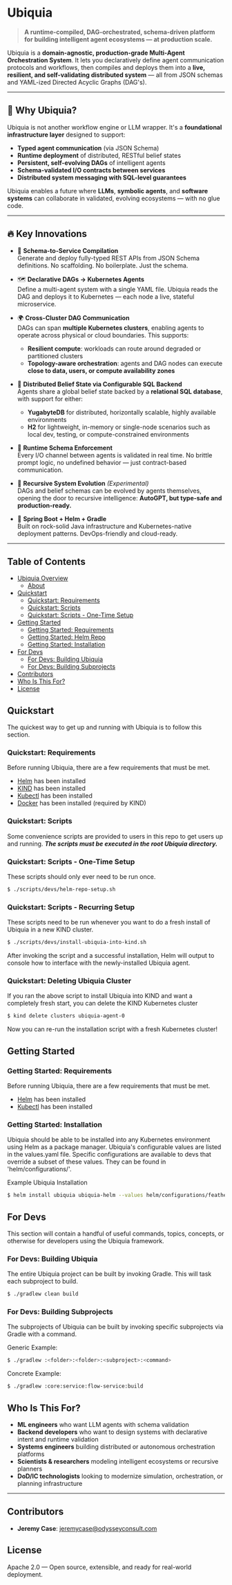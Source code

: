 # Ubiquia

> **A runtime-compiled, DAG-orchestrated, schema-driven platform for building intelligent agent ecosystems — at production scale.**

Ubiquia is a **domain-agnostic, production-grade Multi-Agent Orchestration System**. It lets you declaratively define agent communication protocols and workflows, then compiles and deploys them into a **live, resilient, and self-validating distributed system** — all from JSON schemas and YAML-ized Directed Acyclic Graphs (DAG's).

---

## 🌟 Why Ubiquia?

Ubiquia is not another workflow engine or LLM wrapper. It's a **foundational infrastructure layer** designed to support:

- **Typed agent communication** (via JSON Schema)
- **Runtime deployment** of distributed, RESTful belief states
- **Persistent, self-evolving DAGs** of intelligent agents
- **Schema-validated I/O contracts between services**
- **Distributed system messaging with SQL-level guarantees**

Ubiquia enables a future where **LLMs**, **symbolic agents**, and **software systems** can collaborate in validated, evolving ecosystems — with no glue code.

---

## 🔥 Key Innovations

- 🧠 **Schema-to-Service Compilation**  
  Generate and deploy fully-typed REST APIs from JSON Schema definitions. No scaffolding. No boilerplate. Just the schema.

- 🗺️ **Declarative DAGs → Kubernetes Agents**  
  Define a multi-agent system with a single YAML file. Ubiquia reads the DAG and deploys it to Kubernetes — each node a live, stateful microservice.

- 🌍 **Cross-Cluster DAG Communication**  
  DAGs can span **multiple Kubernetes clusters**, enabling agents to operate across physical or cloud boundaries. This supports:
  - **Resilient compute**: workloads can route around degraded or partitioned clusters  
  - **Topology-aware orchestration**: agents and DAG nodes can execute **close to data, users, or compute availability zones**

- 🧬 **Distributed Belief State via Configurable SQL Backend**  
  Agents share a global belief state backed by a **relational SQL database**, with support for either:
  - **YugabyteDB** for distributed, horizontally scalable, highly available environments  
  - **H2** for lightweight, in-memory or single-node scenarios such as local dev, testing, or compute-constrained environments

- 🧾 **Runtime Schema Enforcement**  
  Every I/O channel between agents is validated in real time. No brittle prompt logic, no undefined behavior — just contract-based communication.

- 🔄 **Recursive System Evolution** *(Experimental)*  
  DAGs and belief schemas can be evolved by agents themselves, opening the door to recursive intelligence: **AutoGPT, but type-safe and production-ready.**

- 🧰 **Spring Boot + Helm + Gradle**  
  Built on rock-solid Java infrastructure and Kubernetes-native deployment patterns. DevOps-friendly and cloud-ready.

---

## Table of Contents

* [Ubiquia Overview](#ubiquia-overview)
  * [About](#about)
* [Quickstart](#quickstart)
  * [Quickstart: Requirements](#quick-start-requirements)
  * [Quickstart: Scripts](#quick-start-scripts)
  * [Quickstart: Scripts - One-Time Setup](#quick-start-scripts-one-time-setup)
* [Getting Started](#getting-started)
  * [Getting Started: Requirements](#getting-started-requirements)
  * [Getting Started: Helm Repo](#getting-started-helm-repo)
  * [Getting Started: Installation](#getting-started-installation)
* [For Devs](#for-devs)
  * [For Devs: Building Ubiquia](#for-devs-building-ubiquia)
  * [For Devs: Building Subprojects](#for-devs-building-subprojects)
* [Contributors](#contributors)
* [Who Is This For?](#who-is-this-for)
* [License](#license)

## Quickstart
The quickest way to get up and running with Ubiquia is to follow this section.

### Quickstart: Requirements
Before running Ubiquia, there are a few requirements that must be met.

- [Helm](https://helm.sh/docs/intro/install/) has been installed
- [KIND](https://kind.sigs.k8s.io/docs/user/quick-start/#installing-with-go-install) has been installed
- [Kubectl](https://kubernetes.io/docs/tasks/tools/) has been installed
- [Docker](https://docs.docker.com/engine/install/) has been installed (required by KIND)

### Quickstart: Scripts
Some convenience scripts are provided to users in this repo to get users up and running. ***The scripts must be executed in the root Ubiquia directory.***

### Quickstart: Scripts - One-Time Setup
These scripts should only ever need to be run once.
```bash
$ ./scripts/devs/helm-repo-setup.sh
```

### Quickstart: Scripts - Recurring Setup
These scripts need to be run whenever you want to do a fresh install of Ubiquia in a new KIND cluster.

```bash
$ ./scripts/devs/install-ubiquia-into-kind.sh
```

After invoking the script and a successful installation, Helm will output to console how to interface with the newly-installed Ubiquia agent.

### Quickstart: Deleting Ubiquia Cluster
If you ran the above script to install Ubiquia into KIND and want a completely fresh start, you can delete the KIND Kubernetes cluster

```bash
$ kind delete clusters ubiquia-agent-0
```

Now you can re-run the installation script with a fresh Kubernetes cluster!


## Getting Started

### Getting Started: Requirements
Before running Ubiquia, there are a few requirements that must be met.

- [Helm](https://helm.sh/docs/intro/install/) has been installed
- [Kubectl](https://kubernetes.io/docs/tasks/tools/) has been installed


### Getting Started: Installation
Ubiquia should be able to be installed into any Kubernetes environment using Helm as a package manager. Ubiquia's configurable values are listed in the values.yaml file. Specific configurations are available to devs that override a subset of these values. They can be found in 'helm/configurations/'.

Example Ubiquia Installation
```bash
$ helm install ubiquia ubiquia-helm --values helm/configurations/featherwweight.yaml -n ubiquia
```

## For Devs
This section will contain a handful of useful commands, topics, concepts, or otherwise for developers using the Ubiquia framework.

### For Devs: Building Ubiquia
The entire Ubiquia project can be built by invoking Gradle. This will task each subproject to build.
```bash
$ ./gradlew clean build
```

### For Devs: Building Subprojects
The subprojects of Ubiquia can be built by invoking specific subprojects via Gradle with a command.

Generic Example:
```bash
$ ./gradlew :<folder>:<folder>:<subproject>:<command>
```

Concrete Example:
```bash
$ ./gradlew :core:service:flow-service:build
```

## Who Is This For?

- **ML engineers** who want LLM agents with schema validation  
- **Backend developers** who want to design systems with declarative intent and runtime validation  
- **Systems engineers** building distributed or autonomous orchestration platforms  
- **Scientists & researchers** modeling intelligent ecosystems or recursive planners  
- **DoD/IC technologists** looking to modernize simulation, orchestration, or planning infrastructure

---

## Contributors
* __Jeremy Case__: jeremycase@odysseyconsult.com

## License

Apache 2.0 — Open source, extensible, and ready for real-world deployment.